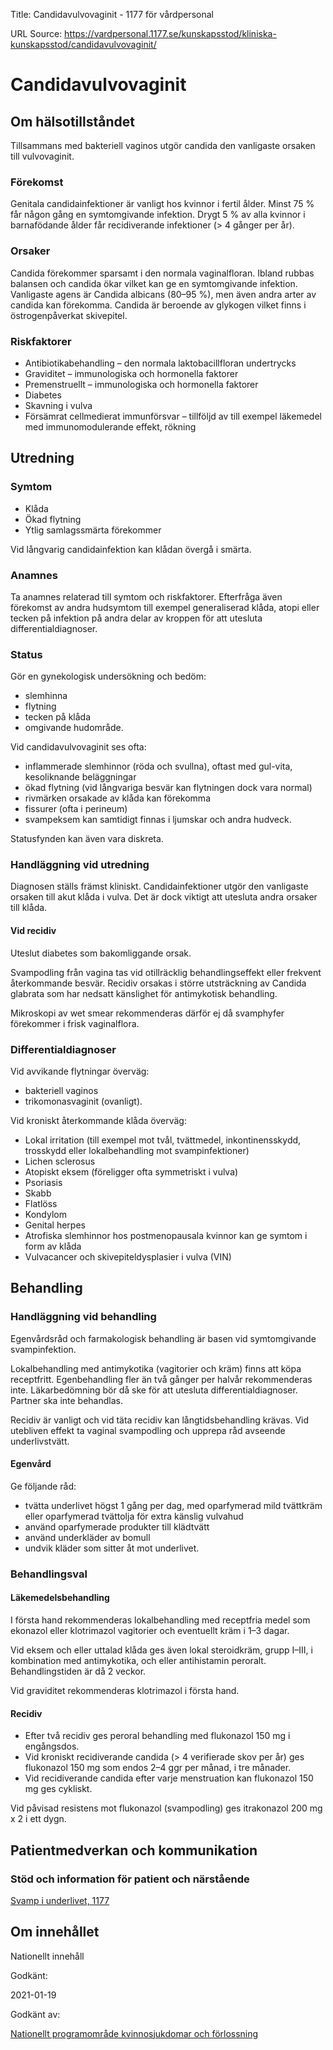 Title: Candidavulvovaginit - 1177 för vårdpersonal

URL Source: https://vardpersonal.1177.se/kunskapsstod/kliniska-kunskapsstod/candidavulvovaginit/

Candidavulvovaginit
===================

Om hälsotillståndet
-------------------

Tillsammans med bakteriell vaginos utgör candida den vanligaste orsaken till vulvovaginit.

### Förekomst

Genitala candidainfektioner är vanligt hos kvinnor i fertil ålder. Minst 75 % får någon gång en symtomgivande infektion. Drygt 5 % av alla kvinnor i barnafödande ålder får recidiverande infektioner (\> 4 gånger per år).

### Orsaker

Candida förekommer sparsamt i den normala vaginalfloran. Ibland rubbas balansen och candida ökar vilket kan ge en symtomgivande infektion. Vanligaste agens är Candida albicans (80–95 %), men även andra arter av candida kan förekomma. Candida är beroende av glykogen vilket finns i östrogenpåverkat skivepitel.

### Riskfaktorer

*   Antibiotikabehandling – den normala laktobacillfloran undertrycks
*   Graviditet – immunologiska och hormonella faktorer
*   Premenstruellt – immunologiska och hormonella faktorer
*   Diabetes
*   Skavning i vulva
*   Försämrat cellmedierat immunförsvar – tillföljd av till exempel läkemedel med immunomodulerande effekt, rökning

Utredning
---------

### Symtom

*   Klåda
*   Ökad flytning
*   Ytlig samlagssmärta förekommer

Vid långvarig candidainfektion kan klådan övergå i smärta.

### Anamnes

Ta anamnes relaterad till symtom och riskfaktorer. Efterfråga även förekomst av andra hudsymtom till exempel generaliserad klåda, atopi eller tecken på infektion på andra delar av kroppen för att utesluta differentialdiagnoser.

### Status

Gör en gynekologisk undersökning och bedöm:

*   slemhinna
*   flytning
*   tecken på klåda
*   omgivande hudområde.

Vid candidavulvovaginit ses ofta:

*   inflammerade slemhinnor (röda och svullna), oftast med gul-vita, kesoliknande beläggningar
*   ökad flytning (vid långvariga besvär kan flytningen dock vara normal)
*   rivmärken orsakade av klåda kan förekomma
*   fissurer (ofta i perineum)
*   svampeksem kan samtidigt finnas i ljumskar och andra hudveck.

Statusfynden kan även vara diskreta.

### Handläggning vid utredning

Diagnosen ställs främst kliniskt. Candidainfektioner utgör den vanligaste orsaken till akut klåda i vulva. Det är dock viktigt att utesluta andra orsaker till klåda.

#### Vid recidiv

Uteslut diabetes som bakomliggande orsak.

Svampodling från vagina tas vid otillräcklig behandlingseffekt eller frekvent återkommande besvär. Recidiv orsakas i större utsträckning av Candida glabrata som har nedsatt känslighet för antimykotisk behandling.

Mikroskopi av wet smear rekommenderas därför ej då svamphyfer förekommer i frisk vaginalflora.

### Differentialdiagnoser

Vid avvikande flytningar överväg:

*   bakteriell vaginos
*   trikomonasvaginit (ovanligt).

Vid kroniskt återkommande klåda överväg:

*   Lokal irritation (till exempel mot tvål, tvättmedel, inkontinensskydd, trosskydd eller lokalbehandling mot svampinfektioner)
*   Lichen sclerosus
*   Atopiskt eksem (föreligger ofta symmetriskt i vulva)
*   Psoriasis
*   Skabb
*   Flatlöss
*   Kondylom
*   Genital herpes
*   Atrofiska slemhinnor hos postmenopausala kvinnor kan ge symtom i form av klåda
*   Vulvacancer och skivepiteldysplasier i vulva (VIN)

Behandling
----------

### Handläggning vid behandling

Egenvårdsråd och farmakologisk behandling är basen vid symtomgivande svampinfektion.

Lokalbehandling med antimykotika (vagitorier och kräm) finns att köpa receptfritt. Egenbehandling fler än två gånger per halvår rekommenderas inte. Läkarbedömning bör då ske för att utesluta differentialdiagnoser. Partner ska inte behandlas.

Recidiv är vanligt och vid täta recidiv kan långtidsbehandling krävas. Vid utebliven effekt ta vaginal svampodling och upprepa råd avseende underlivstvätt.

#### Egenvård

Ge följande råd:

*   tvätta underlivet högst 1 gång per dag, med oparfymerad mild tvättkräm eller oparfymerad tvättolja för extra känslig vulvahud
*   använd oparfymerade produkter till klädtvätt
*   använd underkläder av bomull
*   undvik kläder som sitter åt mot underlivet.

### Behandlingsval

#### Läkemedelsbehandling

I första hand rekommenderas lokalbehandling med receptfria medel som ekonazol eller klotrimazol vagitorier och eventuellt kräm i 1–3 dagar.

Vid eksem och eller uttalad klåda ges även lokal steroidkräm, grupp I–III, i kombination med antimykotika, och eller antihistamin peroralt. Behandlingstiden är då 2 veckor.

Vid graviditet rekommenderas klotrimazol i första hand.

#### Recidiv

*   Efter två recidiv ges peroral behandling med flukonazol 150 mg i engångsdos.
*   Vid kroniskt recidiverande candida (\> 4 verifierade skov per år) ges flukonazol 150 mg som endos 2–4 ggr per månad, i tre månader.
*   Vid recidiverande candida efter varje menstruation kan flukonazol 150 mg ges cykliskt.

Vid påvisad resistens mot flukonazol (svampodling) ges itrakonazol 200 mg x 2 i ett dygn.

Patientmedverkan och kommunikation
----------------------------------

### Stöd och information för patient och närstående

[Svamp i underlivet, 1177](https://www.1177.se/sjukdomar--besvar/konsorgan/klada-och-smarta-i-underlivet/svamp-i-underlivet/)

Om innehållet
-------------

Nationellt innehåll

Godkänt:

2021-01-19

Godkänt av:

[Nationellt programområde kvinnosjukdomar och förlossning](https://kunskapsstyrningvard.se/kunskapsstyrningvard/programomradenochsamverkansgrupper/nationellaprogramomraden/npokvinnosjukdomarochforlossning.56438.html)
